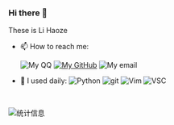 <!--
 * @Date: 2020-10-05 23:51:42
 * @LastEditors: lihaoze123
 * @LastEditTime: 2020-10-06 00:23:23
-->
### Hi there 👋

These is Li Haoze

- 📫 How to reach me:    

    ![My QQ][qq-icon]
    [![My GitHub][github-icon]][github]
    ![My email][email-icon]   

- 🚀 I used daily: ![Python][python-icon]
                  ![git][git-icon]
                  ![Vim][Vim-icon]
                  ![VSC][VSC-icon]

</br>

![统计信息](https://github-readme-stats.vercel.app/api?username=lihaoze123)  

<!--START_SECTION:waka-->
```text

```
<!--END_SECTION:waka-->

[qq-icon]: https://img.shields.io/badge/QQ-2595248810-eb1923?logo=tencent-qq&style=plastic
[github]: https://www.github.com/lihaoze123
[github-icon]: https://img.shields.io/badge/Github-lihaoze123-181717?logo=github&style=plastic
[email-icon]: https://img.shields.io/badge/Email-2595248810@qq.com-red?logo=gmail&style=plastic
[python-icon]: https://img.shields.io/badge/Python-skyblue?logo=Python&style=plastic
[c-icon]: https://img.shields.io/badge/C-a8b9cc?logo=c&logoColor=171717&style=plastic
[git-icon]: https://img.shields.io/badge/Git-black?logo=Git&style=plastic
[Vim-icon]: https://img.shields.io/badge/Vim-57a143?logo=Vim&style=plastic
[VSC-icon]: https://img.shields.io/badge/VS%20Code-007acc?logo=visual-studio-code&style=plastic
